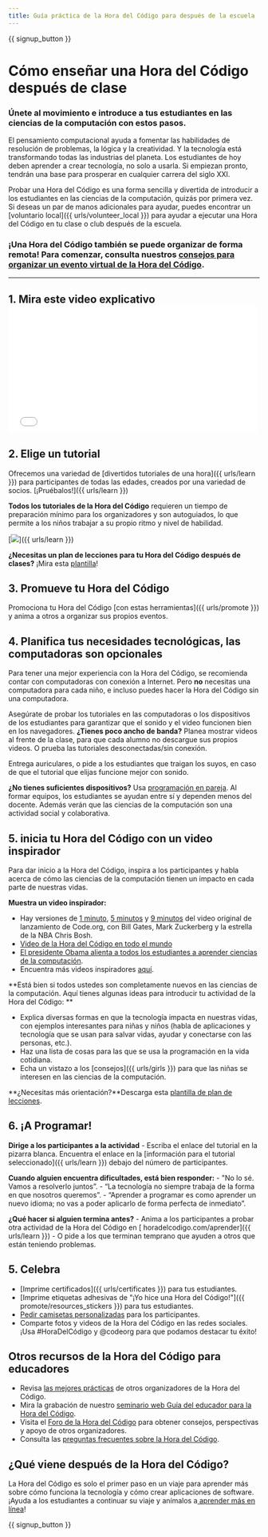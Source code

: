 ```yaml
---
title: Guía práctica de la Hora del Código para después de la escuela
---
```


{{ signup_button }}

# Cómo enseñar una Hora del Código después de clase

### Únete al movimiento e introduce a tus estudiantes en las ciencias de la computación con estos pasos.

El pensamiento computacional ayuda a fomentar las habilidades de resolución de problemas, la lógica y la creatividad. Y la tecnología está transformando todas las industrias del planeta. Los estudiantes de hoy deben aprender a crear tecnología, no solo a usarla. Si empiezan pronto, tendrán una base para prosperar en cualquier carrera del siglo XXI.

Probar una Hora del Código es una forma sencilla y divertida de introducir a los estudiantes en las ciencias de la computación, quizás por primera vez. Si deseas un par de manos adicionales para ayudar, puedes encontrar un [voluntario local]({{ urls/volunteer_local }}) para ayudar a ejecutar una Hora del Código en tu clase o club después de la escuela.

### ¡Una Hora del Código también se puede organizar de forma remota! Para comenzar, consulta nuestros [consejos para organizar un evento virtual de la Hora del Código](https://hourofcode.com/us/how-to/virtual).

* * *

## 1. Mira este video explicativo <iframe width="500" height="255" src="//www.youtube.com/embed/SrnvvWDm73k" frameborder="0" allowfullscreen></iframe> 

## 2. Elige un tutorial

Ofrecemos una variedad de [divertidos tutoriales de una hora]({{ urls/learn }}) para participantes de todas las edades, creados por una variedad de socios. [¡Pruébalos!]({{ urls/learn }})

**Todos los tutoriales de la Hora del Código** requieren un tiempo de preparación mínimo para los organizadores y son autoguiados, lo que permite a los niños trabajar a su propio ritmo y nivel de habilidad.

[![](/images/fit-700/tutorials.png
)]({{ urls/learn }})

**¿Necesitas un plan de lecciones para tu Hora del Código después de clases?** ¡Mira esta [plantilla](/files/AfterschoolEducatorLessonPlanOutline.docx)!

## 3. Promueve tu Hora del Código

Promociona tu Hora del Código [con estas herramientas]({{ urls/promote }}) y anima a otros a organizar sus propios eventos.

## 4. Planifica tus necesidades tecnológicas, las computadoras son opcionales

Para tener una mejor experiencia con la Hora del Código, se recomienda contar con computadoras con conexión a Internet. Pero **no** necesitas una computadora para cada niño, e incluso puedes hacer la Hora del Código sin una computadora.

Asegúrate de probar los tutoriales en las computadoras o los dispositivos de los estudiantes para garantizar que el sonido y el video funcionen bien en los navegadores. **¿Tienes poco ancho de banda?** Planea mostrar videos al frente de la clase, para que cada alumno no descargue sus propios videos. O prueba las tutoriales desconectadas/sin conexión.

Entrega auriculares, o pide a los estudiantes que traigan los suyos, en caso de que el tutorial que elijas funcione mejor con sonido.

**¿No tienes suficientes dispositivos?** Usa [programación en pareja](https://www.youtube.com/watch?v=vgkahOzFH2Q). Al formar equipos, los estudiantes se ayudan entre sí y dependen menos del docente. Además verán que las ciencias de la computación son una actividad social y colaborativa.

## 5. inicia tu Hora del Código con un video inspirador

Para dar inicio a la Hora del Código, inspira a los participantes y habla acerca de cómo las ciencias de la computación tienen un impacto en cada parte de nuestras vidas.

**Muestra un video inspirador:**

- Hay versiones de [1 minuto](https://www.youtube.com/watch?v=qYZF6oIZtfc), [5 minutos](https://www.youtube.com/watch?v=nKIu9yen5nc) y [9 minutos](https://www.youtube.com/watch?v=dU1xS07N-FA) del video original de lanzamiento de Code.org, con Bill Gates, Mark Zuckerberg y la estrella de la NBA Chris Bosh.
- [Video de la Hora del Código en todo el mundo](https://www.youtube.com/watch?v=KsOIlDT145A)
- [El presidente Obama alienta a todos los estudiantes a aprender ciencias de la computación](https://www.youtube.com/watch?v=6XvmhE1J9PY).
- Encuentra más videos inspiradores [aquí](https://www.youtube.com/playlist?list=PLzdnOPI1iJNfpD8i4Sx7U0y2MccnrNZuP).

**Está bien si todos ustedes son completamente nuevos en las ciencias de la computación. Aquí tienes algunas ideas para introducir tu actividad de la Hora del Código: **

- Explica diversas formas en que la tecnología impacta en nuestras vidas, con ejemplos interesantes para niñas y niños (habla de aplicaciones y tecnología que se usan para salvar vidas, ayudar y conectarse con las personas, etc.).
- Haz una lista de cosas para las que se usa la programación en la vida cotidiana.
- Echa un vistazo a los [consejos]({{ urls/girls }}) para que las niñas se interesen en las ciencias de la computación.

**¿Necesitas más orientación?**Descarga esta [plantilla de plan de lecciones](/files/AfterschoolEducatorLessonPlanOutline.docx).

## 6. ¡A Programar!

**Dirige a los participantes a la actividad** - Escriba el enlace del tutorial en la pizarra blanca. Encuentra el enlace en la [información para el tutorial seleccionado]({{ urls/learn }}) debajo del número de participantes.

**Cuando alguien encuentra dificultades, está bien responder:** - "No lo sé. Vamos a resolverlo juntos”. - “La tecnología no siempre trabaja de la forma en que nosotros queremos”. - “Aprender a programar es como aprender un nuevo idioma; no vas a poder aplicarlo de forma perfecta de inmediato”.

**¿Qué hacer si alguien termina antes?** - Anima a los participantes a probar otra actividad de la Hora del Código en [ horadelcodigo.com/aprender]({{ urls/learn }}) - O pide a los que terminan temprano que ayuden a otros que están teniendo problemas.

## 5. Celebra

- [Imprime certificados]({{ urls/certificates }}) para tus estudiantes.
- [Imprime etiquetas adhesivas de "¡Yo hice una Hora del Código!"]({{ promote/resources_stickers }}) para tus estudiantes.
- [Pedir camisetas personalizadas](https://www.amazon.com/stores/Code/page/8557B2A6-EBF2-4C9F-95C5-C3256FBA0220?ref_=ast_bln) para los participantes.
- Comparte fotos y videos de la Hora del Código en las redes sociales. ¡Usa #HoraDelCódigo y @codeorg para que podamos destacar tu éxito!

## Otros recursos de la Hora del Código para educadores

- Revisa [las mejores prácticas](http://www.slideshare.net/TeachCode/hour-of-code-best-practices-for-successful-educators-51273466) de otros organizadores de la Hora del Código.
- Mira la grabación de nuestro [seminario web Guía del educador para la Hora del Código](https://youtu.be/EJeMeSW2-Mw).
- Visita el [Foro de la Hora del Código](http://forum.code.org/c/plc/hour-of-code) para obtener consejos, perspectivas y apoyo de otros organizadores.
- Consulta las [preguntas frecuentes sobre la Hora del Código](https://support.code.org/hc/en-us/categories/200147083-Hour-of-Code).

## ¿Qué viene después de la Hora del Código?

La Hora del Código es solo el primer paso en un viaje para aprender más sobre cómo funciona la tecnología y cómo crear aplicaciones de software. ¡Ayuda a los estudiantes a continuar su viaje y anímalos a[ aprender más en línea](/beyond)!

{{ signup_button }}